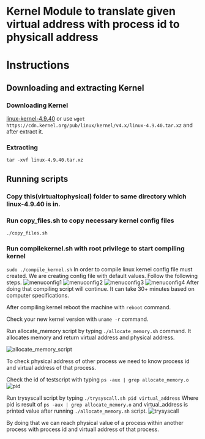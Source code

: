 
# Kernel Module to translate given virtual address with process id to physicall address

# Instructions
## Downloading and extracting Kernel
### Downloading Kernel
 [linux-kernel-4.9.40](https://cdn.kernel.org/pub/linux/kernel/v4.x/linux-4.9.40.tar.xz)
or use `wget https://cdn.kernel.org/pub/linux/kernel/v4.x/linux-4.9.40.tar.xz` and after extract it.
### Extracting
`tar -xvf linux-4.9.40.tar.xz`

## Running scripts
### Copy this(virtualtophysical) folder to same directory which linux-4.9.40 is in.

### Run copy_files.sh to copy necessary kernel config files
`./copy_files.sh`
### Run compilekernel.sh with root privilege to start compiling kernel
`sudo ./compile_kernel.sh`
In order to compile linux kernel config file must created. We are creating config file with default values.
Follow the following steps.
![menuconfig1](https://github.com/omerfdemir/virtualtophysical/blob/master/images/1.png)
![menuconfig2](https://github.com/omerfdemir/virtualtophysical/blob/master/images/2.png)
![menuconfig3](https://github.com/omerfdemir/virtualtophysical/blob/master/images/3.png)
![menuconfig4](https://github.com/omerfdemir/virtualtophysical/blob/master/images/4.png)
After doing that compiling script will continue.
It can take 30+ minutes based on computer specifications.

After compiling kernel reboot the machine with `reboot` command.

Check your new kernel version with `uname -r` command.

Run allocate_memory script by typing `./allocate_memory.sh` command. It allocates memory and return virtual address and physical address.

![allocate_memory_script](https://github.com/omerfdemir/virtualtophysical/blob/master/images/allocate_memory_script.png)

To check physical address of other process we need to know process id and virtual address of that process.

Check the id of testscript with typing `ps -aux | grep allocate_memory.o`
![pid](https://github.com/omerfdemir/virtualtophysical/blob/master/images/pid.png)

Run trysyscall script by typing `./trysyscall.sh pid virtual_address` Where pid is result of  `ps -aux | grep allocate_memory.o` and virtual_address is printed value after running `./allocate_memory.sh` script.
![trysyscall](https://github.com/omerfdemir/virtualtophysical/blob/master/images/trysyscall.png)


By doing that we can reach physical value of a process within another process with process id and virtuall address of that process.
